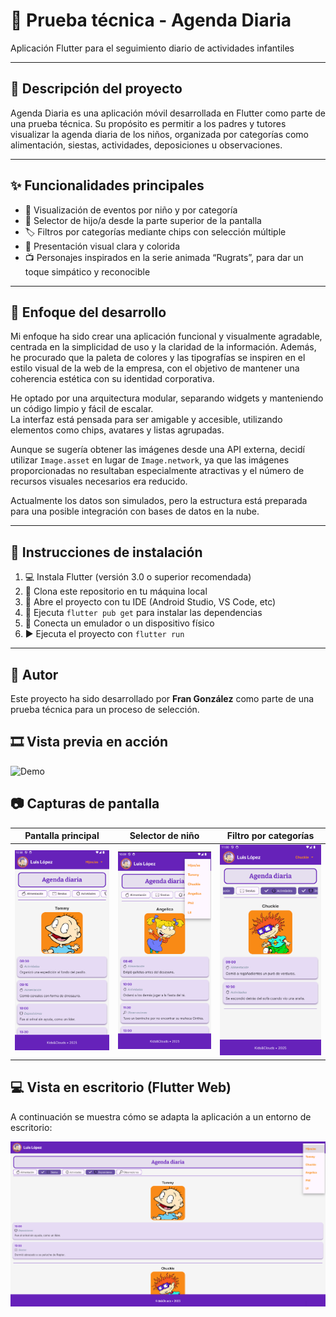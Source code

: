 # 📝 Prueba técnica - Agenda Diaria  
Aplicación Flutter para el seguimiento diario de actividades infantiles

---

## 📌 Descripción del proyecto  
Agenda Diaria es una aplicación móvil desarrollada en Flutter como parte de una prueba técnica. Su propósito es permitir a los padres y tutores visualizar la agenda diaria de los niños, organizada por categorías como alimentación, siestas, actividades, deposiciones u observaciones.

---

## ✨ Funcionalidades principales  
- 👶 Visualización de eventos por niño y por categoría  
- 🔽 Selector de hijo/a desde la parte superior de la pantalla  
- 🏷️ Filtros por categorías mediante chips con selección múltiple  
- 🎨 Presentación visual clara y colorida  
- 📺 Personajes inspirados en la serie animada “Rugrats”, para dar un toque simpático y reconocible

---

## 🔧 Enfoque del desarrollo  
Mi enfoque ha sido crear una aplicación funcional y visualmente agradable, centrada en la simplicidad de uso y la claridad de la información. Además, he procurado que la paleta de colores y las tipografías se inspiren en el estilo visual de la web de la empresa, con el objetivo de mantener una coherencia estética con su identidad corporativa.  

He optado por una arquitectura modular, separando widgets y manteniendo un código limpio y fácil de escalar.  
La interfaz está pensada para ser amigable y accesible, utilizando elementos como chips, avatares y listas agrupadas.  

Aunque se sugería obtener las imágenes desde una API externa, decidí utilizar `Image.asset` en lugar de `Image.network`, ya que las imágenes proporcionadas no resultaban especialmente atractivas y el número de recursos visuales necesarios era reducido.

Actualmente los datos son simulados, pero la estructura está preparada para una posible integración con bases de datos en la nube.

---

## 🚀 Instrucciones de instalación  
1. 💻 Instala Flutter (versión 3.0 o superior recomendada)  
2. 📂 Clona este repositorio en tu máquina local  
3. 🧰 Abre el proyecto con tu IDE (Android Studio, VS Code, etc)  
4. 🔄 Ejecuta `flutter pub get` para instalar las dependencias  
5. 📱 Conecta un emulador o un dispositivo físico  
6. ▶️ Ejecuta el proyecto con `flutter run`

---

## 👤 Autor  
Este proyecto ha sido desarrollado por **Fran González** como parte de una prueba técnica para un proceso de selección.

## 🎞️ Vista previa en acción

![Demo](assets/screenshots/demo.gif)

## 📷 Capturas de pantalla

| Pantalla principal | Selector de niño | Filtro por categorías |
|--------------------|------------------|------------------------|
| ![](assets/screenshots/main.png) | ![](assets/screenshots/selector.png) | ![](assets/screenshots/filters.png) |

## 💻 Vista en escritorio (Flutter Web)

A continuación se muestra cómo se adapta la aplicación a un entorno de escritorio:

![Vista escritorio](assets/screenshots/web.png)

